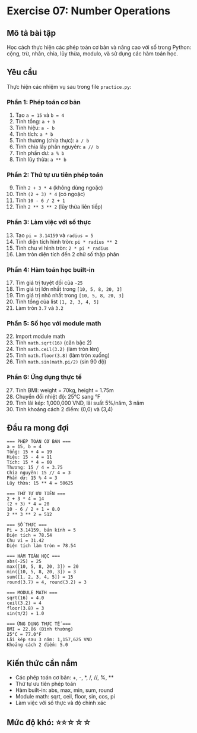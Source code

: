 # Exercise 07: Number Operations

## Mô tả bài tập

Học cách thực hiện các phép toán cơ bản và nâng cao với số trong Python: cộng, trừ, nhân, chia, lũy thừa, modulo, và sử dụng các hàm toán học.

## Yêu cầu

Thực hiện các nhiệm vụ sau trong file `practice.py`:

### Phần 1: Phép toán cơ bản

1. Tạo `a = 15` và `b = 4`
2. Tính tổng: `a + b`
3. Tính hiệu: `a - b`
4. Tính tích: `a * b`
5. Tính thương (chia thực): `a / b`
6. Tính chia lấy phần nguyên: `a // b`
7. Tính phần dư: `a % b`
8. Tính lũy thừa: `a ** b`

### Phần 2: Thứ tự ưu tiên phép toán

9. Tính `2 + 3 * 4` (không dùng ngoặc)
10. Tính `(2 + 3) * 4` (có ngoặc)
11. Tính `10 - 6 / 2 + 1`
12. Tính `2 ** 3 ** 2` (lũy thừa liên tiếp)

### Phần 3: Làm việc với số thực

13. Tạo `pi = 3.14159` và `radius = 5`
14. Tính diện tích hình tròn: `pi * radius ** 2`
15. Tính chu vi hình tròn: `2 * pi * radius`
16. Làm tròn diện tích đến 2 chữ số thập phân

### Phần 4: Hàm toán học built-in

17. Tìm giá trị tuyệt đối của `-25`
18. Tìm giá trị lớn nhất trong `[10, 5, 8, 20, 3]`
19. Tìm giá trị nhỏ nhất trong `[10, 5, 8, 20, 3]`
20. Tính tổng của list `[1, 2, 3, 4, 5]`
21. Làm tròn `3.7` và `3.2`

### Phần 5: Số học với module math

22. Import module math
23. Tính `math.sqrt(16)` (căn bậc 2)
24. Tính `math.ceil(3.2)` (làm tròn lên)
25. Tính `math.floor(3.8)` (làm tròn xuống)
26. Tính `math.sin(math.pi/2)` (sin 90 độ)

### Phần 6: Ứng dụng thực tế

27. Tính BMI: weight = 70kg, height = 1.75m
28. Chuyển đổi nhiệt độ: 25°C sang °F
29. Tính lãi kép: 1,000,000 VND, lãi suất 5%/năm, 3 năm
30. Tính khoảng cách 2 điểm: (0,0) và (3,4)

## Đầu ra mong đợi

```
=== PHÉP TOÁN CƠ BẢN ===
a = 15, b = 4
Tổng: 15 + 4 = 19
Hiệu: 15 - 4 = 11
Tích: 15 * 4 = 60
Thương: 15 / 4 = 3.75
Chia nguyên: 15 // 4 = 3
Phần dư: 15 % 4 = 3
Lũy thừa: 15 ** 4 = 50625

=== THỨ TỰ ƯU TIÊN ===
2 + 3 * 4 = 14
(2 + 3) * 4 = 20
10 - 6 / 2 + 1 = 8.0
2 ** 3 ** 2 = 512

=== SỐ THỰC ===
Pi = 3.14159, bán kính = 5
Diện tích = 78.54
Chu vi = 31.42
Diện tích làm tròn = 78.54

=== HÀM TOÁN HỌC ===
abs(-25) = 25
max([10, 5, 8, 20, 3]) = 20
min([10, 5, 8, 20, 3]) = 3
sum([1, 2, 3, 4, 5]) = 15
round(3.7) = 4, round(3.2) = 3

=== MODULE MATH ===
sqrt(16) = 4.0
ceil(3.2) = 4
floor(3.8) = 3
sin(π/2) = 1.0

=== ỨNG DỤNG THỰC TẾ ===
BMI = 22.86 (Bình thường)
25°C = 77.0°F
Lãi kép sau 3 năm: 1,157,625 VND
Khoảng cách 2 điểm: 5.0
```

## Kiến thức cần nắm

- Các phép toán cơ bản: +, -, \*, /, //, %, \*\*
- Thứ tự ưu tiên phép toán
- Hàm built-in: abs, max, min, sum, round
- Module math: sqrt, ceil, floor, sin, cos, pi
- Làm việc với số thực và độ chính xác

## Mức độ khó: ⭐⭐☆☆☆
